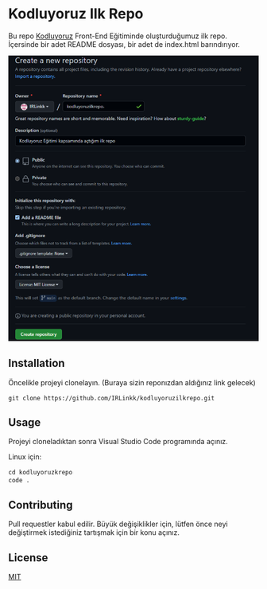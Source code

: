 # Kodluyoruz Ilk Repo
Bu repo [Kodluyoruz](https://kodluyoruz.org) Front-End Eğitiminde oluşturduğumuz ilk repo. İçersinde bir adet README dosyası, bir adet de index.html barındırıyor.

![resim](https://github.com/IRLinkk/kodluyoruzilkrepo/blob/main/resim.png?raw=true)

## Installation
Öncelikle projeyi clonelayın. (Buraya sizin reponızdan aldığınız link gelecek)

```
git clone https://github.com/IRLinkk/kodluyoruzilkrepo.git
```

## Usage
Projeyi cloneladıktan sonra Visual Studio Code programında açınız.

Linux için:

```
cd kodluyoruzkrepo
code .
```

## Contributing

Pull requestler kabul edilir. Büyük değişiklikler için, lütfen önce neyi değiştirmek istediğiniz tartışmak için bir konu açınız.

## License

[MIT](https://choosealicense.com/licenses/mit/)

